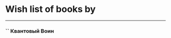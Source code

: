 # Wish list of books by [](https://plus.google.com/u/0/111044554398983792388/)
---

### `` Квантовый Воин


